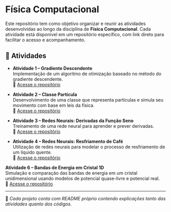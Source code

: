 # Física Computacional

Este repositório tem como objetivo organizar e reunir as atividades desenvolvidas ao longo da disciplina de **Física Computacional**. Cada atividade está disponível em um repositório específico, com link direto para facilitar o acesso e acompanhamento.

## 🔹 Atividades

- **Atividade 1 – Gradiente Descendente**  
  Implementação de um algoritmo de otimização baseado no método do gradiente descendente.  
  🔗 [Acesse o repositório](https://github.com/giovannicriso/GRADIENTE-DESCENDENTE)

- **Atividade 2 – Classe Partícula**  
  Desenvolvimento de uma classe que representa partículas e simula seu movimento com base em leis da física.  
  🔗 [Acesse o repositório](https://github.com/giovannicriso/CLASSE-PARTICULA)

- **Atividade 3 – Redes Neurais: Derivadas da Função Seno**  
  Treinamento de uma rede neural para aprender e prever derivadas.  
  🔗 [Acesse o repositório](https://github.com/giovannicriso/RN-FUNCAO-SENO)

- **Atividade 4 – Redes Neurais: Resfriamento de Café**  
  Utilização de redes neurais para modelar o processo de resfriamento de um líquido quente.  
  🔗 [Acesse o repositório](https://github.com/giovannicriso/RESFRIAMENTO-CAFE)

**Atividade 6 – Bandas de Energia em Cristal 1D**  
  Simulação e comparação das bandas de energia em um cristal unidimensional usando modelos de potencial quase-livre e potencial real.  
  🔗 [Acesse o repositório](https://github.com/giovannicriso/Estrutura-de-Bandas)
  
---

📌 *Cada projeto conta com README próprio contendo explicações tanto das atividades quanto dos códigos.*
